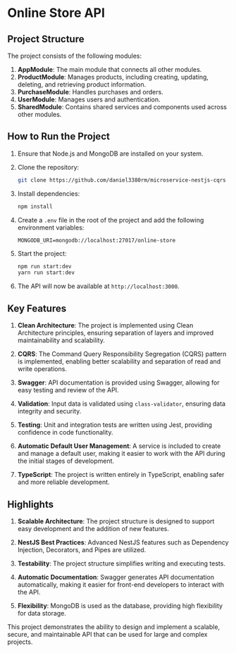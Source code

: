 # Online Store API

## Project Structure

The project consists of the following modules:

1. **AppModule**: The main module that connects all other modules.
2. **ProductModule**: Manages products, including creating, updating, deleting, and retrieving product information.
3. **PurchaseModule**: Handles purchases and orders.
4. **UserModule**: Manages users and authentication.
5. **SharedModule**: Contains shared services and components used across other modules.

## How to Run the Project

1. Ensure that Node.js and MongoDB are installed on your system.

2. Clone the repository:

   ```bash
   git clone https://github.com/daniel3380rm/microservice-nestjs-cqrs
   ```

3. Install dependencies:

   ```bash
   npm install
   ```

4. Create a `.env` file in the root of the project and add the following environment variables:

   ```env
   MONGODB_URI=mongodb://localhost:27017/online-store
   ```

5. Start the project:

   ```bash
   npm run start:dev
   yarn run start:dev
   ```

6. The API will now be available at `http://localhost:3000`.

## Key Features

1. **Clean Architecture**: The project is implemented using Clean Architecture principles, ensuring separation of layers and improved maintainability and scalability.

2. **CQRS**: The Command Query Responsibility Segregation (CQRS) pattern is implemented, enabling better scalability and separation of read and write operations.

3. **Swagger**: API documentation is provided using Swagger, allowing for easy testing and review of the API.

4. **Validation**: Input data is validated using `class-validator`, ensuring data integrity and security.

5. **Testing**: Unit and integration tests are written using Jest, providing confidence in code functionality.

6. **Automatic Default User Management**: A service is included to create and manage a default user, making it easier to work with the API during the initial stages of development.

7. **TypeScript**: The project is written entirely in TypeScript, enabling safer and more reliable development.

## Highlights

1. **Scalable Architecture**: The project structure is designed to support easy development and the addition of new features.

2. **NestJS Best Practices**: Advanced NestJS features such as Dependency Injection, Decorators, and Pipes are utilized.

3. **Testability**: The project structure simplifies writing and executing tests.

4. **Automatic Documentation**: Swagger generates API documentation automatically, making it easier for front-end developers to interact with the API.

5. **Flexibility**: MongoDB is used as the database, providing high flexibility for data storage.

This project demonstrates the ability to design and implement a scalable, secure, and maintainable API that can be used for large and complex projects.


